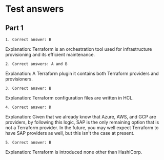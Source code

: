 # Test answers

## Part 1
```
1. Correct answer: B
```
Explanation: Terraform is an orchestration tool used for infrastructure provisioning and its efficient maintenance.

```
2. Correct answers: A and B
```
Explanation: A Terraform plugin it contains both Terraform providers and provisioners.

```
3. Correct answer: B
```
Explanation: Terraform configuration files are written in HCL.

```
4. Correct answer: D
```
Explanation: Given that we already know that Azure, AWS, and GCP are providers, by following this logic, SAP is the only remaining option that is not a Terraform provider. In the future, you may well expect Terraform to have SAP providers as well, but this isn't the case at present.

```
5. Correct answer: B
```
Explanation: Terraform is introduced none other than HashiCorp.